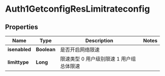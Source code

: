 # Auth1GetconfigResLimitrateconfig

## Properties
Name | Type | Description | Notes
------------ | ------------- | ------------- | -------------
**isenabled** | **Boolean** | 是否开启网络限速 | 
**limittype** | **Long** | 限速类型 0 用户级别限速 1 用户组总体限速 | 
